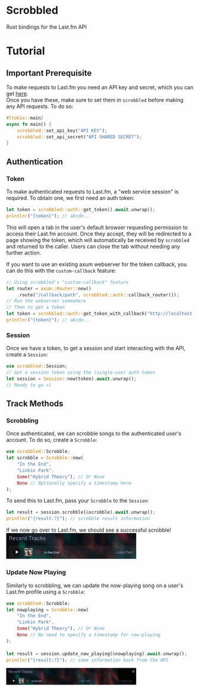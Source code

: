 # Scrobbled
Rust bindings for the Last.fm API

# Tutorial
## Important Prerequisite
To make requests to Last.fm you need an API key and secret, which you can get [here](https://www.last.fm/api/account/create). \
Once you have these, make sure to set them in `scrobbled` before making any API requests. To do so:
```rust
#[tokio::main]
async fn main() {
    scrobbled::set_api_key("API KEY");
    scrobbled::set_api_secret("API SHARED SECRET");
}
```

## Authentication
### Token
To make authenticated requests to Last.fm, a "web service session" is required. To obtain one, we first need an auth token:
```rust
let token = scrobbled::auth::get_token().await.unwrap();
println!("{token}"); // abcde...
```
This will open a tab in the user's default browser requesting permission to access their Last.fm account. Once they accept, they will be redirected to a page showing the token, which will automatically be received by `scrobbled` and returned to the caller. Users can close the tab without needing any further action.

If you want to use an existing axum webserver for the token callback, you can do this with the `custom-callback` feature:
```rust
// Using scrobbled's "custom-callback" feature
let router = axum::Router::new()
    .route("/callback/path", scrobbled::auth::callback_router());
// Run the webserver somewhere
// Then to get a token
let token = scrobbled::auth::get_token_with_callback("http://localhost:8080/callback/path").await.unwrap();
println!("{token}"); // abcde...
```

### Session
Once we have a token, to get a session and start interacting with the API, create a `Session`:
```rust
use scrobbled::Session;
// Get a session token using the (single-use) auth token
let session = Session::new(token).await.unwrap();
// Ready to go =)
```

## Track Methods
### Scrobbling
Once authenticated, we can scrobble songs to the authenticated user's account. To do so, create a `Scrobble`:
```rust
use scrobbled::Scrobble;
let scrobble = Scrobble::new(
    "In the End",
    "Linkin Park",
    Some("Hybrid Theory"), // Or None
    None // Optionally specify a timestamp here
);
```
To send this to Last.fm, pass your `Scrobble` to the `Session`:
```rust
let result = session.scrobble(&scrobble).await.unwrap();
println!("{result:?}"); // scrobble result information
```
If we now go over to Last.fm, we should see a successful scrobble!
<img src="assets/lastfm_successful_scrobble.png" width=350>

### Update Now Playing
Similarly to scrobbling, we can update the now-playing song on a user's Last.fm profile using a `Scrobble`:
```rust
use scrobbled::Scrobble;
let nowplaying = Scrobble::new(
    "In the End",
    "Linkin Park",
    Some("Hybrid Theory"), // Or None
    None // No need to specify a timestamp for now-playing
);

let result = session.update_now_playing(&nowplaying).await.unwrap();
println!("{result:?}"); // some information back from the API
```
<img src="assets/lastfm_now_playing.png" width=350>
